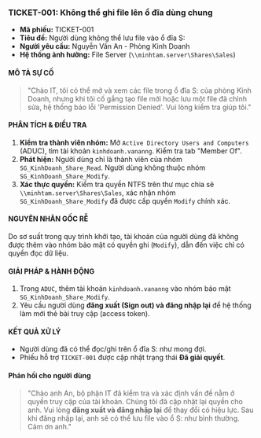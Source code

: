 ### TICKET-001: Không thể ghi file lên ổ đĩa dùng chung
- **Mã phiếu:** TICKET-001
- **Tiêu đề:** Người dùng không thể lưu file vào ổ đĩa S:
- **Người yêu cầu:** Nguyễn Văn An - Phòng Kinh Doanh
- **Hệ thống ảnh hưởng:** File Server (`\\minhtam.server\Shares\Sales`)

#### MÔ TẢ SỰ CỐ
> "Chào IT, tôi có thể mở và xem các file trong ổ đĩa S: của phòng Kinh Doanh, nhưng khi tôi cố gắng tạo file mới hoặc lưu một file đã chỉnh sửa, hệ thống báo lỗi 'Permission Denied'. Vui lòng kiểm tra giúp tôi."

#### PHÂN TÍCH & ĐIỀU TRA
1.  **Kiểm tra thành viên nhóm:** Mở `Active Directory Users and Computers` (ADUC), tìm tài khoản `kinhdoanh.vananng`. Kiểm tra tab "Member Of".
2.  **Phát hiện:** Người dùng chỉ là thành viên của nhóm `SG_KinhDoanh_Share_Read`. Người dùng không thuộc nhóm `SG_KinhDoanh_Share_Modify`.
3.  **Xác thực quyền:** Kiểm tra quyền NTFS trên thư mục chia sẻ `\\minhtam.server\Shares\Sales`, xác nhận nhóm `SG_KinhDoanh_Share_Modify` đã được cấp quyền `Modify` chính xác.

#### NGUYÊN NHÂN GỐC RỄ
Do sơ suất trong quy trình khởi tạo, tài khoản của người dùng đã không được thêm vào nhóm bảo mật có quyền ghi (`Modify`), dẫn đến việc chỉ có quyền đọc dữ liệu.

#### GIẢI PHÁP & HÀNH ĐỘNG
1.  Trong `ADUC`, thêm tài khoản `kinhdoanh.vananng` vào nhóm bảo mật `SG_KinhDoanh_Share_Modify`.
2.  Yêu cầu người dùng **đăng xuất (Sign out) và đăng nhập lại** để hệ thống làm mới thẻ bài truy cập (access token).

#### KẾT QUẢ XỬ LÝ
-   Người dùng đã có thể đọc/ghi trên ổ đĩa S: như mong đợi.
-   Phiếu hỗ trợ `TICKET-001` được cập nhật trạng thái **Đã giải quyết**.

#### Phản hồi cho người dùng
> "Chào anh An, bộ phận IT đã kiểm tra và xác định vấn đề nằm ở quyền truy cập của tài khoản. Chúng tôi đã cập nhật lại quyền cho anh. Vui lòng **đăng xuất và đăng nhập lại** để thay đổi có hiệu lực. Sau khi đăng nhập lại, anh sẽ có thể lưu file vào ổ S: như bình thường. Cảm ơn anh."